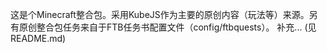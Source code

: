 这是个Minecraft整合包。采用KubeJS作为主要的原创内容（玩法等）来源。另有原创整合包任务来自于FTB任务书配置文件（config/ftbquests）。
补充... (见README.md)